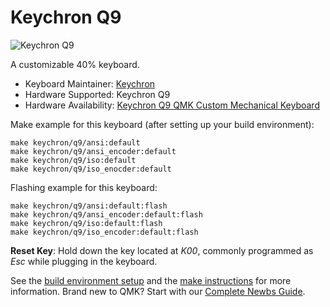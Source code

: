 # Keychron Q9

![Keychron Q9](https://i.imgur.com/G8xJ4TRh.jpg)

A customizable 40% keyboard.

* Keyboard Maintainer: [Keychron](https://github.com/keychron)
* Hardware Supported: Keychron Q9
* Hardware Availability: [Keychron Q9 QMK Custom Mechanical Keyboard](https://www.keychron.com/products/keychron-q9-qmk-custom-mechanical-keyboard)

Make example for this keyboard (after setting up your build environment):

    make keychron/q9/ansi:default
    make keychron/q9/ansi_encoder:default
    make keychron/q9/iso:default
    make keychron/q9/iso_enocder:default

Flashing example for this keyboard:

    make keychron/q9/ansi:default:flash
    make keychron/q9/ansi_encoder:default:flash
    make keychron/q9/iso:default:flash
    make keychron/q9/iso_encoder:default:flash

**Reset Key**: Hold down the key located at *K00*, commonly programmed as *Esc* while plugging in the keyboard.

See the [build environment setup](https://docs.qmk.fm/#/getting_started_build_tools) and the [make instructions](https://docs.qmk.fm/#/getting_started_make_guide) for more information. Brand new to QMK? Start with our [Complete Newbs Guide](https://docs.qmk.fm/#/newbs).